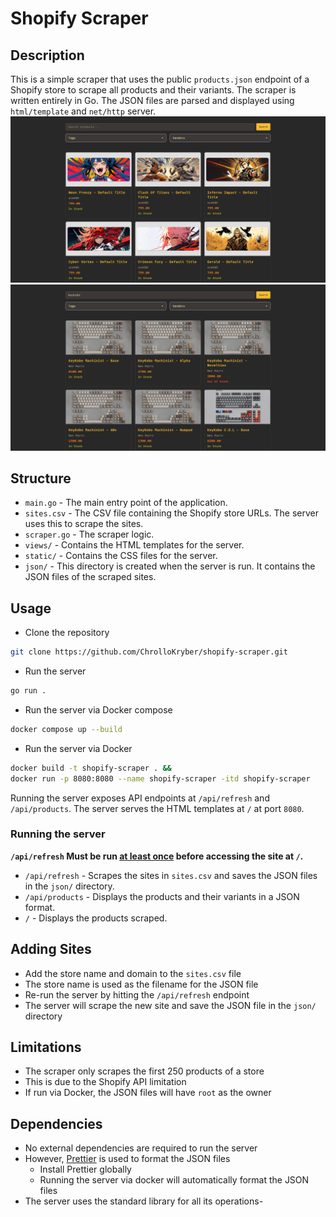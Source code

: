 # Shopify Scraper

## Description

This is a simple scraper that uses the public `products.json` endpoint of a Shopify store to scrape all products and their variants. The scraper is written entirely in Go.
The JSON files are parsed and displayed using `html/template` and `net/http` server.
![Screenshot](./screenshots/1.png)
![Screenshot](./screenshots/2.png)

## Structure

- `main.go` - The main entry point of the application.
- `sites.csv` - The CSV file containing the Shopify store URLs. The server uses this to scrape the sites.
- `scraper.go` - The scraper logic.
- `views/` - Contains the HTML templates for the server.
- `static/` - Contains the CSS files for the server.
- `json/` - This directory is created when the server is run. It contains the JSON files of the scraped sites.

## Usage

- Clone the repository

```sh
git clone https://github.com/ChrolloKryber/shopify-scraper.git
```

- Run the server

```sh
go run .
```

- Run the server via Docker compose

```sh
docker compose up --build
```

- Run the server via Docker

```sh
docker build -t shopify-scraper . &&
docker run -p 8080:8080 --name shopify-scraper -itd shopify-scraper
```

Running the server exposes API endpoints at `/api/refresh` and `/api/products`. The server serves the HTML templates at `/` at port `8080`.

### Running the server

**`/api/refresh` Must be run <u>at least once</u> before accessing the site at `/`.**

- `/api/refresh` - Scrapes the sites in `sites.csv` and saves the JSON files in the `json/` directory.
- `/api/products` - Displays the products and their variants in a JSON format.
- `/` - Displays the products scraped.

## Adding Sites

- Add the store name and domain to the `sites.csv` file
- The store name is used as the filename for the JSON file
- Re-run the server by hitting the `/api/refresh` endpoint
- The server will scrape the new site and save the JSON file in the `json/` directory

## Limitations

- The scraper only scrapes the first 250 products of a store
- This is due to the Shopify API limitation
- If run via Docker, the JSON files will have `root` as the owner

## Dependencies

- No external dependencies are required to run the server
- However, [Prettier](https://prettier.io/) is used to format the JSON files
  - Install Prettier globally
  - Running the server via docker will automatically format the JSON files
- The server uses the standard library for all its operations-
